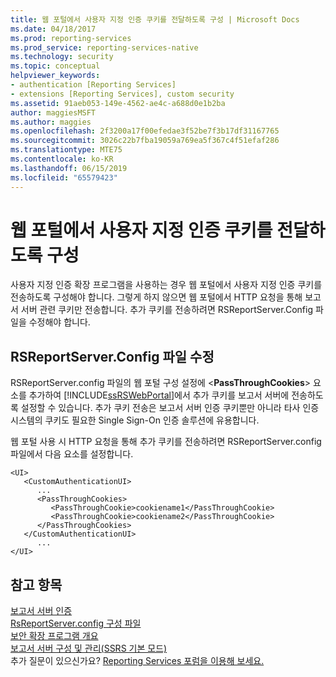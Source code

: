 ```yaml
---
title: 웹 포털에서 사용자 지정 인증 쿠키를 전달하도록 구성 | Microsoft Docs
ms.date: 04/18/2017
ms.prod: reporting-services
ms.prod_service: reporting-services-native
ms.technology: security
ms.topic: conceptual
helpviewer_keywords:
- authentication [Reporting Services]
- extensions [Reporting Services], custom security
ms.assetid: 91aeb053-149e-4562-ae4c-a688d0e1b2ba
author: maggiesMSFT
ms.author: maggies
ms.openlocfilehash: 2f3200a17f00efedae3f52be7f3b17df31167765
ms.sourcegitcommit: 3026c22b7fba19059a769ea5f367c4f51efaf286
ms.translationtype: MTE75
ms.contentlocale: ko-KR
ms.lasthandoff: 06/15/2019
ms.locfileid: "65579423"
---
```

# <a name="configure-the-web-portal-to-pass-custom-authentication-cookies"></a>웹 포털에서 사용자 지정 인증 쿠키를 전달하도록 구성

사용자 지정 인증 확장 프로그램을 사용하는 경우 웹 포털에서 사용자 지정 인증 쿠키를 전송하도록 구성해야 합니다. 그렇게 하지 않으면 웹 포털에서 HTTP 요청을 통해 보고서 서버 관련 쿠키만 전송합니다. 추가 쿠키를 전송하려면 RSReportServer.Config 파일을 수정해야 합니다.

## <a name="modifying-the-rsreportserverconfig-file"></a>RSReportServer.Config 파일 수정

RSReportServer.config 파일의 웹 포털 구성 설정에 \<**PassThroughCookies**> 요소를 추가하여 [!INCLUDE[ssRSWebPortal](../../includes/ssrswebportal.md)]에서 추가 쿠키를 보고서 서버에 전송하도록 설정할 수 있습니다. 추가 쿠키 전송은 보고서 서버 인증 쿠키뿐만 아니라 타사 인증 시스템의 쿠키도 필요한 Single Sign-On 인증 솔루션에 유용합니다.

웹 포털 사용 시 HTTP 요청을 통해 추가 쿠키를 전송하려면 RSReportServer.config 파일에서 다음 요소를 설정합니다.
  
```  
<UI>  
   <CustomAuthenticationUI>  
      ...  
      <PassThroughCookies>  
         <PassThroughCookie>cookiename1</PassThroughCookie>  
         <PassThroughCookie>cookiename2</PassThroughCookie>  
      </PassThroughCookies>  
   </CustomAuthenticationUI>  
      ...  
</UI>  
```  
  
## <a name="see-also"></a>참고 항목

[보고서 서버 인증](../../reporting-services/security/authentication-with-the-report-server.md)   
[RsReportServer.config 구성 파일](../../reporting-services/report-server/rsreportserver-config-configuration-file.md)   
[보안 확장 프로그램 개요](../../reporting-services/extensions/security-extension/security-extensions-overview.md)   
[보고서 서버 구성 및 관리&#40;SSRS 기본 모드&#41;](../../reporting-services/report-server/configure-and-administer-a-report-server-ssrs-native-mode.md)  
추가 질문이 있으신가요? [Reporting Services 포럼을 이용해 보세요.](https://go.microsoft.com/fwlink/?LinkId=620231)

